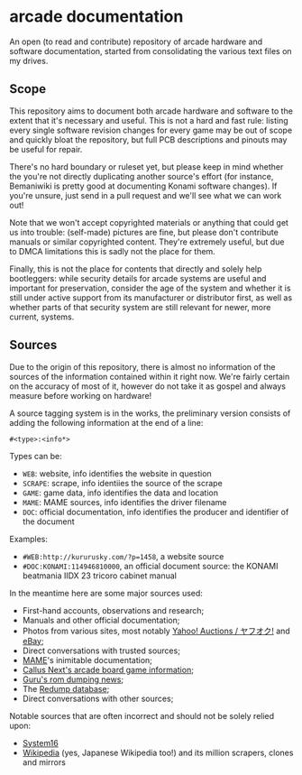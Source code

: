 # arcade documentation

An open (to read and contribute) repository of arcade hardware and software documentation,
started from consolidating the various text files on my drives.

## Scope

This repository aims to document both arcade hardware and software to the extent that it's necessary and useful.
This is not a hard and fast rule: listing every single software revision changes for every game may be out of scope and quickly bloat the repository,
but full PCB descriptions and pinouts may be useful for repair.

There's no hard boundary or ruleset yet, but please keep in mind whether the you're not directly duplicating another source's effort
(for instance, Bemaniwiki is pretty good at documenting Konami software changes).
If you're unsure, just send in a pull request and we'll see what we can work out!

Note that we won't accept copyrighted materials or anything that could get us into trouble:
(self-made) pictures are fine, but please don't contribute manuals or similar copyrighted content.
They're extremely useful, but due to DMCA limitations this is sadly not the place for them.

Finally, this is not the place for contents that directly and solely help bootleggers:
while security details for arcade systems are useful and important for preservation,
consider the age of the system and whether it is still under active support from its manufacturer or distributor first,
as well as whether parts of that security system are still relevant for newer, more current, systems.

## Sources

Due to the origin of this repository, there is almost no information of the sources of the information contained within it right now.
We're fairly certain on the accuracy of most of it, however do not take it as gospel and always measure before working on hardware!

A source tagging system is in the works, the preliminary version consists of adding the following information at the end of a line:

`#<type>:<info*>`

Types can be:
* `WEB`: website, info identifies the website in question
* `SCRAPE`: scrape, info identiies the source of the scrape
* `GAME`: game data, info identifies the data and location
* `MAME`: MAME sources, info identifies the driver filename
* `DOC`: official documentation, info identifies the producer and identifier of the document

Examples:
* `#WEB:http://kururusky.com/?p=1458`, a website source
* `#DOC:KONAMI:114946810000`, an official document source: the KONAMI beatmania IIDX 23 tricoro cabinet manual

In the meantime here are some major sources used:

* First-hand accounts, observations and research;
* Manuals and other official documentation;
* Photos from various sites, most notably [Yahoo! Auctions / ヤフオク!](https://auctions.yahoo.co.jp/) and [eBay](https://ebay.com);
* Direct conversations with trusted sources;
* [MAME](https://git.redump.net/mame/)'s inimitable documentation;
* [Callus Next's arcade board game information](http://callusnext.com/pcbs/);
* [Guru's rom dumping news](https://members.iinet.net.au/~lantra9jp1_nbn/gurudumps/);
* The [Redump database](http://redump.org/);
* Direct conversations with other sources;

Notable sources that are often incorrect and should not be solely relied upon:

* [System16](https://www.system16.com/)
* [Wikipedia](https://en.wikipedia.org) (yes, Japanese Wikipedia too!) and its million scrapers, clones and mirrors
